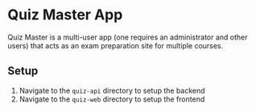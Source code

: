 # Quiz Master App

Quiz Master is a multi-user app (one requires an administrator and other users) that acts as an exam preparation site for multiple courses.

## Setup

1. Navigate to the `quiz-api` directory to setup the backend
2. Navigate to the `quiz-web` directory to setup the frontend